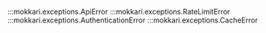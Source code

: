:::mokkari.exceptions.ApiError
:::mokkari.exceptions.RateLimitError
:::mokkari.exceptions.AuthenticationError
:::mokkari.exceptions.CacheError
